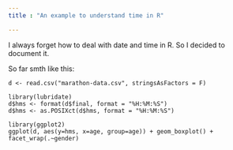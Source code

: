 ```yaml
---
title : "An example to understand time in R"

---
```


I always forget how to deal with date and time in R. So I decided to document it.

So far smth like this:

```
d <- read.csv("marathon-data.csv", stringsAsFactors = F)

library(lubridate)
d$hms <- format(d$final, format = "%H:%M:%S")
d$hms <- as.POSIXct(d$hms, format = "%H:%M:%S")

library(ggplot2)
ggplot(d, aes(y=hms, x=age, group=age)) + geom_boxplot() + facet_wrap(.~gender)

```
